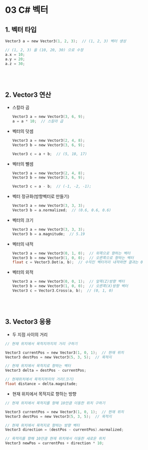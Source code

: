 # 03 C# 벡터

## 1. 벡터 타입

```c
Vector3 a = new Vector3(1, 2, 3);  // (1, 2, 3) 벡터 생성

// (1, 2, 3) 을 (10, 20, 30) 으로 수정
a.x = 10;
a.y = 20;
a.z = 30;
```

<br />
<br />

## 2. Vector3 연산

- 스칼라 곱

  ```c
  Vector3 a = new Vector3(3, 6, 9);
  a = a * 10;  // 스칼라 곱
  ```

- 벡터의 덧셈

  ```c
  Vector3 a = new Vector3(2, 4, 8);
  Vector3 b = new Vector3(3, 6, 9);

  Vector3 c = a + b;  // (5, 10, 17)
  ```

- 벡터의 뺄셈

  ```c
  Vector3 a = new Vector3(2, 4, 8);
  Vector3 b = new Vector3(3, 6, 9);

  Vector3 c = a - b;  // (-1, -2, -1);
  ```

- 벡터 정규화(방향벡터로 만들기)

  ```c
  Vector3 a = new Vector3(3, 3, 3);
  Vector3 b = a.normalized;  // (0.6, 0.6, 0.6)
  ```

- 벡터의 크기

  ```c
  Vector3 a = new Vector3(3, 3, 3);
  Vector3 b = a.magnitude;  // 5.19
  ```

- 벡터의 내적

  ```c
  Vector3 a = new Vector3(0, 1, 0);  // 위쪽으로 향하는 벡터
  Vector3 b = new Vector3(1, 0, 0);  // 오른쪽으로 향하는 벡터
  float c = Vector3.Dot(a, b);  // 수직인 벡터끼리 내적하면 결과는 0
  ```

- 벡터의 외적

  ```c
  Vector3 a = new Vector3(0, 0, 1);  // 앞쪽(Z)방향 벡터
  Vector3 b = new Vector3(1, 0, 0);  // 오른쪽(X)방향 벡터
  Vector3 c = Vector3.Cross(a, b);  // (0, 1, 0)
  ```

<br />
<br />

## 3. Vector3 응용

- 두 지점 사이의 거리

```c
// 현재 위치에서 목적지까지의 거리 구하기

Vector3 currentPos = new Vector3(1, 0, 1);  // 현재 위치
Vector3 destPos = new Vector3(5, 3, 5);  // 목적지

// 현재 위치에서 목적지로 향하는 벡터
Vector3 delta = destPos - currentPos;

// 현재위치에서 목적지까지의 거리(크기)
float distance = delta.magnitude;
```

- 현재 위치에서 목적지로 향하는 방향

```c
// 현재 위치에서 목적지를 향해 10만큼 이동한 위치 구하기

Vector3 currentPos = new Vector3(1, 0, 1);  // 현재 위치
Vector3 destPos = new Vector3(5, 3, 5);  // 목적지

// 현재 위치에서 목적지로 향하는 방향 벡터
Vector3 direction = (destPos - currentPos).normalized;

// 목적지를 향해 10만큼 현재 위치에서 이동한 새로운 위치
Vector3 newPos = currentPos + direction * 10;
```

<br />
<br />
